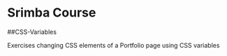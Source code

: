 # Srimba Course 
##CSS-Variables

Exercises changing CSS elements of a Portfolio page using CSS variables
